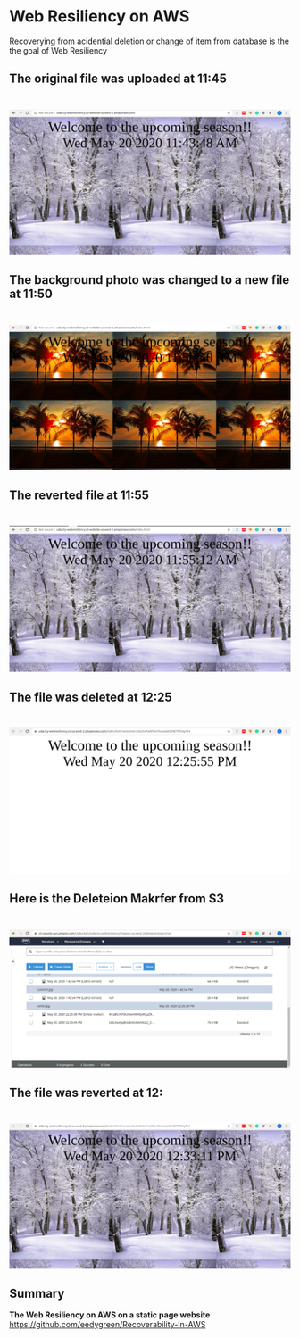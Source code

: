 # Web Resiliency on AWS
Recoverying from acidential deletion or change of item from database is the the goal of Web Resiliency

## The original file was uploaded at 11:45 <br> <br/>
![Original File upload at 11:45](https://github.com/eedygreen/Recoverability-In-AWS/blob/master/Web%20Resiliency/s3_original.png)

## The background photo was changed to a new file at 11:50 <br> <br/>
![New File uploaded at 11:50](https://github.com/eedygreen/Recoverability-In-AWS/blob/master/Web%20Resiliency/s3_season.png)

## The reverted file at 11:55 <br> <br/>
![Reverted File at 11:55](https://github.com/eedygreen/Recoverability-In-AWS/blob/master/Web%20Resiliency/s3_season_revert.png)

## The file was deleted at 12:25 <br> <br/>
![File Deleted at 12:25](https://github.com/eedygreen/Recoverability-In-AWS/blob/master/Web%20Resiliency/s3_deletion.png)

## Here is the Deleteion Makrfer from S3 <br> <br/>
![Deletion Marker at 12:25](https://github.com/eedygreen/Recoverability-In-AWS/blob/master/Web%20Resiliency/s3_deletion_marker.png)

## The file was reverted at 12: <br> <br/>
![Reverted Delete File at 12:33](https://github.com/eedygreen/Recoverability-In-AWS/blob/master/Web%20Resiliency/s3_deletion_revert.png)


## Summary
**The Web Resiliency on AWS on a static page website** https://github.com/eedygreen/Recoverability-In-AWS
